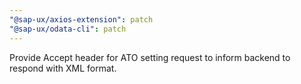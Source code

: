 ```yaml
---
"@sap-ux/axios-extension": patch
"@sap-ux/odata-cli": patch
---
```


Provide Accept header for ATO setting request to inform backend to respond with XML format.
